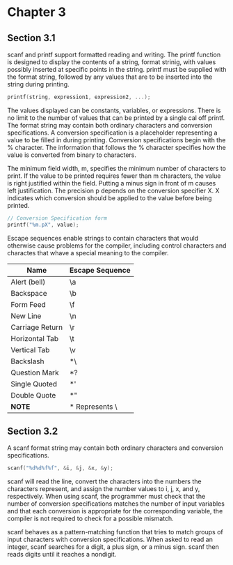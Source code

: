 # Chapter 3
## Section 3.1 

scanf and printf support formatted reading and writing.  The printf function is designed to display the contents of a string, format strinig, with values possibly inserted at specific points in the string.  printf must be supplied with the format string, followed by any values that are to be inserted into the string during printing. <br />

```C
printf(string, expression1, expression2, ...);
```

The values displayed can be constants, variables, or expressions.  There is no limit to the number of values that can be printed by a single cal off printf.  The format string may contain both ordinary characters and conversion specifications.  A conversion specification is a placeholder representing a value to be filled in during printing.  Conversion specifications begin with the % character.  The information that follows the % character specifies how the value is converted from binary to characters. <br />

The minimum field width, m, specifies the minimum number of characters to print.  If the value to be printed requires fewer than m characters, the value is right justified within the field.  Putting a minus sign in front of m causes left justification.  The precision p depends on the conversion specifier X.  X indicates which conversion should be applied to the value before being printed. <br />

```C
// Conversion Specification form
printf("%m.pX", value);
```

Escape sequences enable strings to contain characters that would otherwise cause problems for the compiler, including control characters and charactes that whave a special meaning to the compiler. <br />

Name | Escape Sequence
--- | ---
Alert (bell) | \a
Backspace | \b
Form Feed | \f
New Line | \n
Carriage Return | \r
Horizontal Tab | \t
Vertical Tab | \v
Backslash | *\\
Question Mark | \*?
Single Quoted | \*'
Double Quote | \*"
**NOTE** | * Represents \


## Section 3.2

A scanf format string may contain both ordinary characters and conversion specifications.

```C
scanf("%d%d%f%f", &i, &j, &x, &y);
```

scanf will read the line, convert the characters into the numbers the characters represent, and assign the number values to i, j, x, and y, respectively.  When using scanf, the programmer must check that the number of conversion specifications matches the number of input variables and that each conversion is appropriate for the corresponding variable, the compiler is not required to check for a possible mismatch.

scanf behaves as a pattern-matching function that tries to match groups of input characters with conversion specifications.  When asked to read an integer, scanf searches for a digit, a plus sign, or a minus sign.  scanf then reads digits until it reaches a nondigit.
